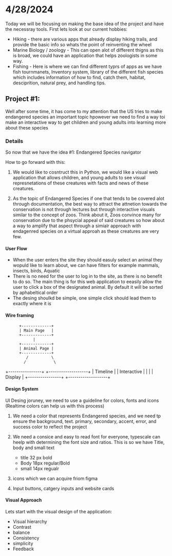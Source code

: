 # 4/28/2024

Today we will be focusing on making the base idea of the project and have the necessray tools. First lets look at our current hobbies:

* Hiking - there are various apps that already display hiking trails, and provide the basic info so whats the point of reinventing the wheel
* Marine Biology / zoology - This can open alot of different thigns as this is broad, we could have an application that helps zoologists in some way. 
* Fishing - Here is where we can find different typrs of apps as we have fish tournmanets, Inventory system, library of the different fish species which includes information of how to find, catch them, habitat, desciprition,  natural prey, and handling tips.
  


## Project #1:
Well after some time, it has come to my attention that the US tries to make endangered species an important topic hpowever we need to find a way toi make an interactive way to get children and young adults into learning more about these species

### Details 
So now that we have the idea #1: Endangered Species navigator

How to go forward with this:
1. We would like to cosntruct this in Python, we would like a visual web application that allows children, and young adults to see visual represnetations of these creatures with facts and news of these creatures.
   
2. As the topic of Endangered Species if one that tends to be covered alot through documentation, the best way to attract the attnetion towards the conservation is not through lectures but through interactive visuals similar to the concept of zoos. Think about it, Zoos convince many for conservation due to the phsycial appeal of said creatures so how about a way to amplify that aspect through a simialr approach with endagenred species on a virtual approah as these creatures are very few.

#### User Flow

* When the user enters the site they should easuly select an animal they wopuld like to learn about, we can have filters for example mammals, insects, birds, Aquatic
* There is no need for the user to log in to the site, as there is no benefit to do so. The main thing is for this web application to eeasily allow the user to click a box of the designated animal. By default it will be sorted by aphabeltical order
* The desing shoulkd be simple, one simple click should lead them to exactly where it is

#### Wire framing

          +-------------+
          | Main Page   |
          +-------------+
                |
          +-------------+
          | Animal Page |
          +-------------+
             /          \
            /            \
   +----------------+   +-------------------+
   | Timeline       |   | Interactive      |
   |                |   | Display           |
   +----------------+   +-------------------+

#### Design System 

UI Desing joruney, we need to use a guideline for colors, fonts and icons (Realtime colors can help us with this process)

1. We need a color that represents Endangered species, and we need tp ensure the background, text. primary, secondary, accent, error, and success color to reflect the project
   
2. We need a consice and easy to read font for everyone, typescale can heelp with determining the font size and ratios. This is so we have Title, body and small text
    * title 32 px bold
    * Body 18px regular/Bold
    * small 14px regualr
   
3. icons which we can acquire friom figma
   
4. Input buttons, catgery inputs and website cards
   
#### Visual Approach

Lets start with the visual design of the application:
 * Visual hierarchy
 * Contrast
 * balance
 * Consistency
 * simplicity
 * Feedback 





